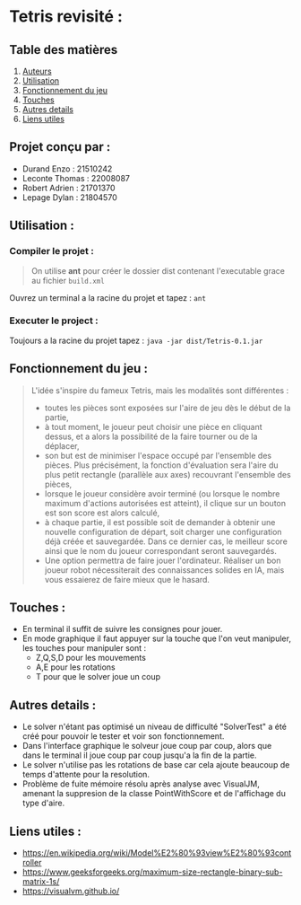# Tetris revisité :

## Table des matières

1. [Auteurs](#projet-conçu-par-)
2. [Utilisation](#utilisation-)
3. [Fonctionnement du jeu](#fonctionnement-du-jeu-)
4. [Touches](#touches-)
5. [Autres details](#autres-details-)
6. [Liens utiles](#liens-utiles-)

## Projet conçu par : 

- Durand Enzo : 21510242
- Leconte Thomas : 22008087
- Robert Adrien : 21701370
- Lepage Dylan : 21804570

## Utilisation :

### Compiler le projet :
  
>On utilise **ant** pour créer le dossier dist contenant l'executable grace au fichier `build.xml`
   
Ouvrez un terminal a la racine du projet et tapez : `ant`

### Executer le project :
    
Toujours a la racine du projet tapez : `java -jar dist/Tetris-0.1.jar`

## Fonctionnement du jeu :

>L'idée s'inspire du fameux Tetris, mais les modalités sont différentes :
  >- toutes les pièces sont exposées sur l'aire de jeu dès le début de la partie,
  >- à tout moment, le joueur peut choisir une pièce en cliquant dessus, et a alors la
  >possibilité de la faire tourner ou de la déplacer,
  >- son but est de minimiser l'espace occupé par l'ensemble des pièces. Plus précisément, la fonction d'évaluation sera l'aire du plus petit rectangle (parallèle aux
  >axes) recouvrant l'ensemble des pièces,
  >- lorsque le joueur considère avoir terminé (ou lorsque le nombre maximum d'actions autorisées est atteint), il clique sur un bouton est son score est alors calculé,
  >- à chaque partie, il est possible soit de demander à obtenir une nouvelle configuration de départ, soit charger une configuration déjà créée et sauvegardée. Dans ce
  >dernier cas, le meilleur score ainsi que le nom du joueur correspondant seront
  >sauvegardés.
  >- Une option permettra de faire jouer l'ordinateur. Réaliser un bon joueur robot nécessiterait des connaissances solides en IA, mais vous essaierez de faire mieux
  >que le hasard.
  
## Touches :

- En terminal il suffit de suivre les consignes pour jouer.
- En mode graphique il faut appuyer sur la touche que l'on veut manipuler, les touches pour manipuler sont :
  - Z,Q,S,D pour les mouvements
  - A,E pour les rotations
  - T pour que le solver joue un coup

## Autres details :

- Le solver n'étant pas optimisé un niveau de difficulté "SolverTest" a été créé pour pouvoir le tester et voir son fonctionnement.
- Dans l'interface graphique le solveur joue coup par coup, alors que dans le terminal il joue coup par coup jusqu'a la fin de la partie.
- Le solver n'utilise pas les rotations de base car cela ajoute beaucoup de temps d'attente pour la resolution.
- Problème de fuite mémoire résolu après analyse avec VisualJM, amenant la suppresion de la classe PointWithScore et de l'affichage du type d'aire.

## Liens utiles :

- https://en.wikipedia.org/wiki/Model%E2%80%93view%E2%80%93controller
- https://www.geeksforgeeks.org/maximum-size-rectangle-binary-sub-matrix-1s/
- https://visualvm.github.io/

